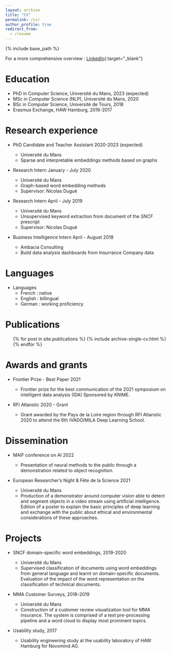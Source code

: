 ```yaml
---
layout: archive
title: "CV"
permalink: /cv/
author_profile: true
redirect_from:
  - /resume
---
```


{% include base_path %}

For a more comprehensive overview : [LinkedIn](https://www.linkedin.com/in/thibaultprouteau/){:target="_blank"}

Education
======
* PhD in Computer Science, Université du Mans, 2023 (expected)
* MSc in Computer Science (NLP), Université du Mans, 2020
* BSc in Computer Science, Université de Tours, 2018 
* Erasmus Exchange, HAW Hamburg, 2016-2017

Research experience
======
* PhD Candidate and Teacher Assistant 2020-2023 (expected)
	* Université du Mans
	* Sparse and interpretable embeddings methods based on graphs

* Research Intern January - July 2020
  * Université du Mans
  * Graph-based word embedding methods
  * Supervisor: Nicolas Dugué
 
* Research Intern April - July 2019
  * Université du Mans
  * Unsupervised keyword extraction from document of the _SNCF_ prescript
  * Supervisor: Nicolas Dugué
 
* Business Intelligence Intern April - August 2018
  * Ambacia Consulting
  * Build data analysis dashboards from Insurrance Company data

 


Languages
======
* Languages
  * French : native
  * English : billingual
  * German : working proficiency

Publications
======
  <ul>{% for post in site.publications %}
    {% include archive-single-cv.html %}
  {% endfor %}</ul>
  
<!---Talks
======
  <ul>{% for post in site.talks %}
    {% include archive-single-talk-cv.html %}
  {% endfor %}</ul>
  --->
<!---Teaching
======
  <ul>{% for post in site.teaching %}
    {% include archive-single-cv.html %}
  {% endfor %}</ul>
--->  

Awards and grants
======
* Frontier Prize - Best Paper 2021
	* Frontier prize for the best communication of the 2021 symposium on intelligent data analysis (IDA) Sponsored by KNIME.

* RFI Atlanstic 2020 - Grant
	* Grant awarded by the Pays de la Loire region through RFI Atlanstic 2020 to attend the 6th IVADO/MILA Deep Learning School.

Dissemination
======
* MAIF conference on AI 2022
	* Presentation of neural methods to the public through a demonstration related to object recognition.

* European Researcher’s Night & Fête de la Science 2021
	* Université du Mans
	* Production of a demonstrator around computer vision able to detect and segment objects in a video stream using artificial intelligence. Edition of a poster to explain the basic principles of deep learning and exchange with the public about ethical and environmental considerations of these approaches.

Projects
======

* SNCF domain-specific word embeddings, 2019-2020
	* Université du Mans
	* Supervised classification of documents using word embeddings from general language and learnt on domain-specific documents. Evaluation of the impact of the word representation on the classification of technical documents.

* MMA Customer Surveys, 2018-2019
	* Université du Mans
	* Construction of a customer review visualization tool for MMA insurance. The system is comprised of a text pre-processing pipeline and a word cloud to display most prominent topics.

* Usability study, 2017
	* Usability engineering study at the usability laboratory of HAW Hamburg for Novomind AG.
<!---Service and leadership
======
* Currently signed in to 43 different slack teams
--->

